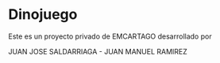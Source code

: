 # Dinojuego

Este es un proyecto privado de EMCARTAGO desarrollado por

JUAN JOSE SALDARRIAGA -
JUAN MANUEL RAMIREZ
